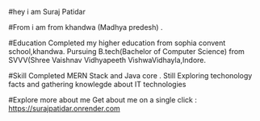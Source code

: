 #hey i am Suraj Patidar

#From
i am from khandwa (Madhya predesh) .

#Education
Completed my higher education from sophia convent school,khandwa.
Pursuing B.tech(Bachelor of Computer Science) from SVVV(Shree Vaishnav Vidhyapeeth VishwaVidhayla,Indore.

#Skill
Completed MERN Stack and Java core .
Still Exploring techonology facts and gathering knowlegde about IT technologies

#Explore more about me
Get about me on  a single click : 
                                https://surajpatidar.onrender.com
